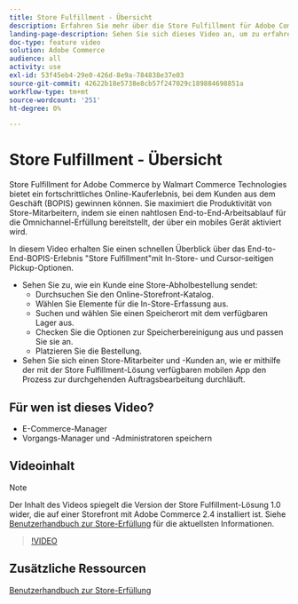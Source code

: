 ```yaml
---
title: Store Fulfillment - Übersicht
description: Erfahren Sie mehr über die Store Fulfillment für Adobe Commerce von Walmart Commerce Technologies, einer fortschrittlichen Omnichannel-Fulfillment-Lösung, die das Ende des Kaufs online, der Abholung von In-Store (BOPIS)-Erlebnisses ermöglicht.
landing-page-description: Sehen Sie sich dieses Video an, um zu erfahren, wie die Store Fulfillment-Lösung Kunden den Komfort bietet, mit der sie in der Stores- und Zwischenspeicher-Abholung und -Speicherung Mitarbeiter effizienter und mobilfähiger machen, um Abruf-, Staging- und Übergabe-Store-Abholaufträge an Kunden zu tätigen.
doc-type: feature video
solution: Adobe Commerce
audience: all
activity: use
exl-id: 53f45eb4-29e0-426d-8e9a-784838e37e03
source-git-commit: 42622b18e5738e8cb57f247029c189884698851a
workflow-type: tm+mt
source-wordcount: '251'
ht-degree: 0%

---
```


# Store Fulfillment - Übersicht

Store Fulfillment for Adobe Commerce by Walmart Commerce Technologies bietet ein fortschrittliches Online-Kauferlebnis, bei dem Kunden aus dem Geschäft (BOPIS) gewinnen können. Sie maximiert die Produktivität von Store-Mitarbeitern, indem sie einen nahtlosen End-to-End-Arbeitsablauf für die Omnichannel-Erfüllung bereitstellt, der über ein mobiles Gerät aktiviert wird.

In diesem Video erhalten Sie einen schnellen Überblick über das End-to-End-BOPIS-Erlebnis &quot;Store Fulfillment&quot;mit In-Store- und Cursor-seitigen Pickup-Optionen.

- Sehen Sie zu, wie ein Kunde eine Store-Abholbestellung sendet:
   - Durchsuchen Sie den Online-Storefront-Katalog.
   - Wählen Sie Elemente für die In-Store-Erfassung aus.
   - Suchen und wählen Sie einen Speicherort mit dem verfügbaren Lager aus.
   - Checken Sie die Optionen zur Speicherbereinigung aus und passen Sie sie an.
   - Platzieren Sie die Bestellung.
- Sehen Sie sich einen Store-Mitarbeiter und -Kunden an, wie er mithilfe der mit der Store Fulfillment-Lösung verfügbaren mobilen App den Prozess zur durchgehenden Auftragsbearbeitung durchläuft.

## Für wen ist dieses Video?

- E-Commerce-Manager
- Vorgangs-Manager und -Administratoren speichern

## Videoinhalt

>[!NOTE]
>
>Der Inhalt des Videos spiegelt die Version der Store Fulfillment-Lösung 1.0 wider, die auf einer Storefront mit Adobe Commerce 2.4 installiert ist. Siehe [Benutzerhandbuch zur Store-Erfüllung](https://experienceleague.adobe.com/docs/commerce-merchant-services/store-fulfillment/introduction.html) für die aktuellsten Informationen.

>[!VIDEO](https://video.tv.adobe.com/v/343653?quality=12&learn=on)

## Zusätzliche Ressourcen

[Benutzerhandbuch zur Store-Erfüllung](https://experienceleague.adobe.com/docs/commerce-merchant-services/store-fulfillment/introduction.html)

